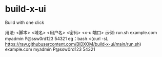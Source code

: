 # build-x-ui
Build with one click

用法: <脚本> <域名> <用户名> <密码> <x-ui端口>
示例: run.sh  example.com myadmin P@ssw0rd123 54321
eg：bash <(curl -sL https://raw.githubusercontent.com/BIDXOM/build-x-ui/main/run.sh) example.com myadmin P@ssw0rd123 54321
